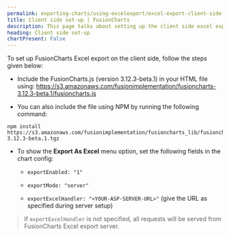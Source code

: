 ```yaml
---
permalink: exporting-charts/using-excelexport/excel-export-client-side-setup.html
title: Client side set-up | FusionCharts
description: This page talks about setting up the client side excel export feature.
heading: Client side set-up
chartPresent: False
---
```


To set up FusionCharts Excel export on the client side, follow the steps given below: 

* Include the FusionCharts.js (version 3.12.3-beta.1) in your HTML file using: https://s3.amazonaws.com/fusionimplementation/fusioncharts-3.12.3-beta.1/fusioncharts.js

* You can also include the file using NPM by running the following command:

```
npm install https://s3.amazonaws.com/fusionimplementation/fusioncharts_lib/fusioncharts-3.12.3-beta.1.tgz 
```

* To show the **Export As Excel** menu option, set the following fields in the chart config:

    * `exportEnabled: "1"`

    * `exportMode: "server"`

    * `exportExcelHandler: "<YOUR-ASP-SERVER-URL>"` (give the URL as specified during server setup)

> If  `exportExcelHandler` is not specified, all requests will be served from FusionCharts Excel export server.